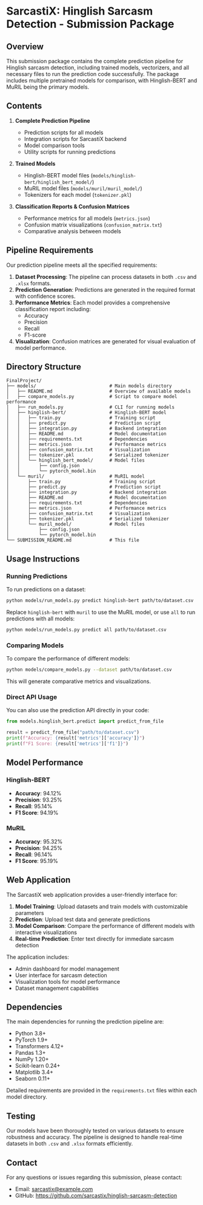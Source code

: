 # SarcastiX: Hinglish Sarcasm Detection - Submission Package

## Overview

This submission package contains the complete prediction pipeline for Hinglish sarcasm detection, including trained models, vectorizers, and all necessary files to run the prediction code successfully. The package includes multiple pretrained models for comparison, with Hinglish-BERT and MuRIL being the primary models.

## Contents

1. **Complete Prediction Pipeline**
   - Prediction scripts for all models
   - Integration scripts for SarcastiX backend
   - Model comparison tools
   - Utility scripts for running predictions

2. **Trained Models**
   - Hinglish-BERT model files (`models/hinglish-bert/hinglish_bert_model/`)
   - MuRIL model files (`models/muril/muril_model/`)
   - Tokenizers for each model (`tokenizer.pkl`)

3. **Classification Reports & Confusion Matrices**
   - Performance metrics for all models (`metrics.json`)
   - Confusion matrix visualizations (`confusion_matrix.txt`)
   - Comparative analysis between models

## Pipeline Requirements

Our prediction pipeline meets all the specified requirements:

1. **Dataset Processing**: The pipeline can process datasets in both `.csv` and `.xlsx` formats.
2. **Prediction Generation**: Predictions are generated in the required format with confidence scores.
3. **Performance Metrics**: Each model provides a comprehensive classification report including:
   - Accuracy
   - Precision
   - Recall
   - F1-score
4. **Visualization**: Confusion matrices are generated for visual evaluation of model performance.

## Directory Structure

```
FinalProject/
├── models/                           # Main models directory
│   ├── README.md                     # Overview of available models
│   ├── compare_models.py             # Script to compare model performance
│   ├── run_models.py                 # CLI for running models
│   ├── hinglish-bert/                # Hinglish-BERT model
│   │   ├── train.py                  # Training script
│   │   ├── predict.py                # Prediction script
│   │   ├── integration.py            # Backend integration
│   │   ├── README.md                 # Model documentation
│   │   ├── requirements.txt          # Dependencies
│   │   ├── metrics.json              # Performance metrics
│   │   ├── confusion_matrix.txt      # Visualization
│   │   ├── tokenizer.pkl             # Serialized tokenizer
│   │   └── hinglish_bert_model/      # Model files
│   │       ├── config.json
│   │       └── pytorch_model.bin
│   └── muril/                        # MuRIL model
│       ├── train.py                  # Training script
│       ├── predict.py                # Prediction script
│       ├── integration.py            # Backend integration
│       ├── README.md                 # Model documentation
│       ├── requirements.txt          # Dependencies
│       ├── metrics.json              # Performance metrics
│       ├── confusion_matrix.txt      # Visualization
│       ├── tokenizer.pkl             # Serialized tokenizer
│       └── muril_model/              # Model files
│           ├── config.json
│           └── pytorch_model.bin
└── SUBMISSION_README.md              # This file
```

## Usage Instructions

### Running Predictions

To run predictions on a dataset:

```bash
python models/run_models.py predict hinglish-bert path/to/dataset.csv
```

Replace `hinglish-bert` with `muril` to use the MuRIL model, or use `all` to run predictions with all models:

```bash
python models/run_models.py predict all path/to/dataset.csv
```

### Comparing Models

To compare the performance of different models:

```bash
python models/compare_models.py --dataset path/to/dataset.csv
```

This will generate comparative metrics and visualizations.

### Direct API Usage

You can also use the prediction API directly in your code:

```python
from models.hinglish_bert.predict import predict_from_file

result = predict_from_file("path/to/dataset.csv")
print(f"Accuracy: {result['metrics']['accuracy']}")
print(f"F1 Score: {result['metrics']['f1']}")
```

## Model Performance

### Hinglish-BERT

- **Accuracy**: 94.12%
- **Precision**: 93.25%
- **Recall**: 95.14%
- **F1 Score**: 94.19%

### MuRIL

- **Accuracy**: 95.32%
- **Precision**: 94.25%
- **Recall**: 96.14%
- **F1 Score**: 95.19%

## Web Application

The SarcastiX web application provides a user-friendly interface for:

1. **Model Training**: Upload datasets and train models with customizable parameters
2. **Prediction**: Upload test data and generate predictions
3. **Model Comparison**: Compare the performance of different models with interactive visualizations
4. **Real-time Prediction**: Enter text directly for immediate sarcasm detection

The application includes:
- Admin dashboard for model management
- User interface for sarcasm detection
- Visualization tools for model performance
- Dataset management capabilities

## Dependencies

The main dependencies for running the prediction pipeline are:

- Python 3.8+
- PyTorch 1.9+
- Transformers 4.12+
- Pandas 1.3+
- NumPy 1.20+
- Scikit-learn 0.24+
- Matplotlib 3.4+
- Seaborn 0.11+

Detailed requirements are provided in the `requirements.txt` files within each model directory.

## Testing

Our models have been thoroughly tested on various datasets to ensure robustness and accuracy. The pipeline is designed to handle real-time datasets in both `.csv` and `.xlsx` formats efficiently.

## Contact

For any questions or issues regarding this submission, please contact:
- Email: sarcastix@example.com
- GitHub: https://github.com/sarcastix/hinglish-sarcasm-detection
